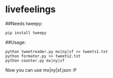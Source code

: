 # livefeelings

##Needs tweepy:
```
pip install tweepy  
```

##Usage: 
```
python tweetreader.py mx|ny|sf >> tweets1.txt   
python formater.py >> tweets2.txt  
python counter.py mx|ny|sf   
```

Now you can use mx|ny|sf.json :P
